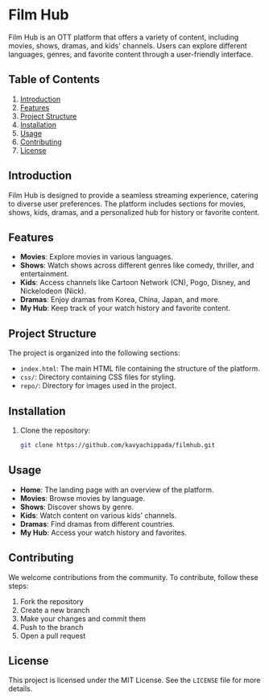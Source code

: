 # Film Hub

Film Hub is an OTT platform that offers a variety of content, including movies, shows, dramas, and kids' channels. Users can explore different languages, genres, and favorite content through a user-friendly interface.

## Table of Contents
1. [Introduction](#introduction)
2. [Features](#features)
3. [Project Structure](#project-structure)
4. [Installation](#installation)
5. [Usage](#usage)
6. [Contributing](#contributing)
7. [License](#license)

## Introduction
Film Hub is designed to provide a seamless streaming experience, catering to diverse user preferences. The platform includes sections for movies, shows, kids, dramas, and a personalized hub for history or favorite content.

## Features
- **Movies**: Explore movies in various languages.
- **Shows**: Watch shows across different genres like comedy, thriller, and entertainment.
- **Kids**: Access channels like Cartoon Network (CN), Pogo, Disney, and Nickelodeon (Nick).
- **Dramas**: Enjoy dramas from Korea, China, Japan, and more.
- **My Hub**: Keep track of your watch history and favorite content.

## Project Structure
The project is organized into the following sections:
- `index.html`: The main HTML file containing the structure of the platform.
- `css/`: Directory containing CSS files for styling.
- `repo/`: Directory for images used in the project.

## Installation
1. Clone the repository:
   ```sh
   git clone https://github.com/kavyachippada/filmhub.git
   
## Usage
- **Home**: The landing page with an overview of the platform.
- **Movies**: Browse movies by language.
- **Shows**: Discover shows by genre.
- **Kids**: Watch content on various kids' channels.
- **Dramas**: Find dramas from different countries.
- **My Hub**: Access your watch history and favorites.

## Contributing
We welcome contributions from the community. To contribute, follow these steps:

1. Fork the repository
2. Create a new branch
3. Make your changes and commit them
4. Push to the branch
5. Open a pull request

## License
This project is licensed under the MIT License. See the `LICENSE` file for more details.


